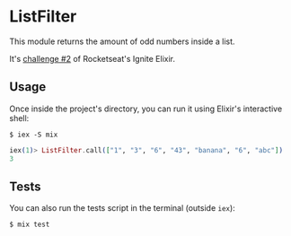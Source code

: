 # ListFilter

This module returns the amount of odd numbers inside a list.

It's [challenge #2](https://www.notion.so/87cf8190c3594fe59b2486c5b7df180c#4e517b7d32034e5bb716bb5e74afbd54) of Rocketseat's Ignite Elixir.

## Usage

Once inside the project's directory, you can run it using Elixir's interactive shell:

```shell
$ iex -S mix
```

```elixir
iex(1)> ListFilter.call(["1", "3", "6", "43", "banana", "6", "abc"])
3
```

## Tests

You can also run the tests script in the terminal (outside `iex`):

```shell
$ mix test
```
